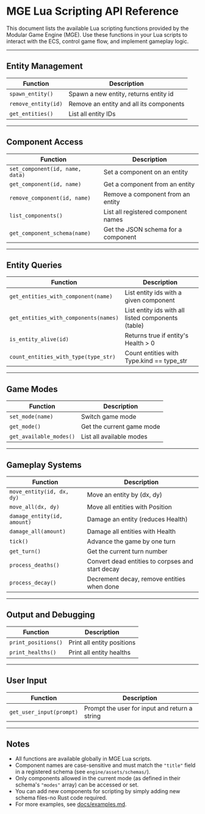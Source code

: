 # MGE Lua Scripting API Reference

This document lists the available Lua scripting functions provided by the Modular Game Engine (MGE).
Use these functions in your Lua scripts to interact with the ECS, control game flow, and implement gameplay logic.

---

## Entity Management

| Function                | Description                             |
| ----------------------- | --------------------------------------- |
| `spawn_entity()`        | Spawn a new entity, returns entity id   |
| `remove_entity(id)`     | Remove an entity and all its components |
| `get_entities()`        | List all entity IDs                     |

---

## Component Access

| Function                                | Description                              |
| ---------------------------------------- | ---------------------------------------- |
| `set_component(id, name, data)`          | Set a component on an entity             |
| `get_component(id, name)`                | Get a component from an entity           |
| `remove_component(id, name)`             | Remove a component from an entity        |
| `list_components()`                      | List all registered component names      |
| `get_component_schema(name)`             | Get the JSON schema for a component      |

---

## Entity Queries

| Function                                 | Description                                         |
| ----------------------------------------- | --------------------------------------------------- |
| `get_entities_with_component(name)`       | List entity ids with a given component              |
| `get_entities_with_components(names)`     | List entity ids with all listed components (table)  |
| `is_entity_alive(id)`                     | Returns true if entity's Health > 0                 |
| `count_entities_with_type(type_str)`      | Count entities with Type.kind == type_str           |

---

## Game Modes

| Function             | Description                     |
| -------------------- | ------------------------------ |
| `set_mode(name)`     | Switch game mode               |
| `get_mode()`         | Get the current game mode      |
| `get_available_modes()` | List all available modes     |

---

## Gameplay Systems

| Function                    | Description                                 |
| --------------------------- | ------------------------------------------- |
| `move_entity(id, dx, dy)`   | Move an entity by (dx, dy)                  |
| `move_all(dx, dy)`          | Move all entities with Position             |
| `damage_entity(id, amount)` | Damage an entity (reduces Health)           |
| `damage_all(amount)`        | Damage all entities with Health             |
| `tick()`                    | Advance the game by one turn                |
| `get_turn()`                | Get the current turn number                 |
| `process_deaths()`          | Convert dead entities to corpses and start decay |
| `process_decay()`           | Decrement decay, remove entities when done  |

---

## Output and Debugging

| Function            | Description                |
| ------------------- | -------------------------- |
| `print_positions()` | Print all entity positions |
| `print_healths()`   | Print all entity healths   |

---

## User Input

| Function                 | Description                                   |
| ------------------------ | --------------------------------------------- |
| `get_user_input(prompt)` | Prompt the user for input and return a string |

---

## Notes

- All functions are available globally in MGE Lua scripts.
- Component names are case-sensitive and must match the `"title"` field in a registered schema (see `engine/assets/schemas/`).
- Only components allowed in the current mode (as defined in their schema's `"modes"` array) can be accessed or set.
- You can add new components for scripting by simply adding new schema files-no Rust code required.
- For more examples, see [docs/examples.md](examples.md).
